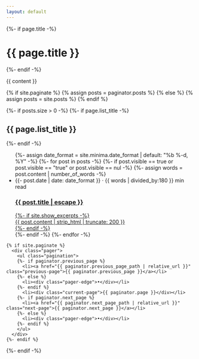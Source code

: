 ```yaml
---
layout: default
---
```

<head>
  <script src="/assets/js/post.js"></script>
</head>
<div class="home">
  {%- if page.title -%}
    <h1 class="page-heading">{{ page.title }}</h1>
  {%- endif -%}

  {{ content }}


  {% if site.paginate %}
    {% assign posts = paginator.posts %}
  {% else %}
    {% assign posts = site.posts %}
  {% endif %}


  {%- if posts.size > 0 -%}
    {%- if page.list_title -%}
      <h2 class="post-list-heading">{{ page.list_title }}</h2>
    {%- endif -%}
    <ul class="post-list">
      {%- assign date_format = site.minima.date_format | default: "%b %-d, %Y" -%}
      {%- for post in posts -%}
      {%- if post.visible == true or post.visible == "true" or post.visible == nul -%}
      {%- assign words = post.content | number_of_words -%}
      <li>
        <span class="post-meta">{{- post.date | date: date_format }} &middot; {{ words | divided_by:180 }} min read</span>
        <a class="post-link" href="{{ post.url | relative_url }}">
          <div><h3>{{ post.title | escape }}</h3></div>
          {%- if site.show_excerpts -%}
          <div class="excerpt">{{ post.content | strip_html | truncate: 200 }}</div>
          {%- endif -%}
        </a>
      </li>
      {%- endif -%}
      {%- endfor -%}
    </ul>

    {% if site.paginate %}
      <div class="pager">
        <ul class="pagination">
        {%- if paginator.previous_page %}
          <li><a href="{{ paginator.previous_page_path | relative_url }}" class="previous-page">{{ paginator.previous_page }}</a></li>
        {%- else %}
          <li><div class="pager-edge">•</div></li>
        {%- endif %}
          <li><div class="current-page">{{ paginator.page }}</div></li>
        {%- if paginator.next_page %}
          <li><a href="{{ paginator.next_page_path | relative_url }}" class="next-page">{{ paginator.next_page }}</a></li>
        {%- else %}
          <li><div class="pager-edge">•</div></li>
        {%- endif %}
        </ul>
      </div>
    {%- endif %}

  {%- endif -%}

</div>